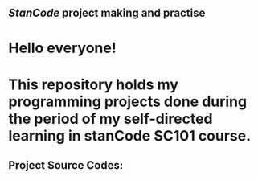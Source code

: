 ## *StanCode* project making and practise 
# Hello everyone! 
# This repository holds my programming projects done during the period of my self-directed learning in stanCode SC101 course.

## Project Source Codes: 
